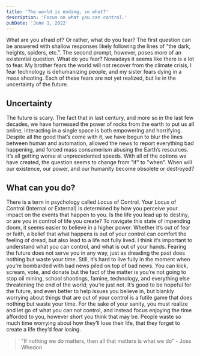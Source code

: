```yaml
---
title: 'The world is ending, so what?'
description: 'Focus on what you can control.'
pubDate: 'June 1, 2022'
---
```

What are you afraid of? Or rather, what do you fear? The first question can be answered with shallow responses likely following the lines of “the dark, heights, spiders, etc.”. The second prompt, however, poses more of an existential question. What do you fear? Nowadays it seems like there is a lot to fear. My brother fears the world will not recover from the climate crisis, I fear technology is dehumanizing people, and my sister fears dying in a mass shooting. Each of these fears are not yet realized, but lie in the uncertainty of the future.

## Uncertainty
The future is scary. The fact that in last century, and more so in the last few decades, we have harnessed the power of rocks from the earth to put us all online, interacting in a single space is both empowering and horrifying. Despite all the good that’s come with it, we have begun to blur the lines between human and automation, allowed the news to report everything bad happening, and forced mass consumerism abusing the Earth’s resources. It’s all getting worse at unprecedented speeds. With all of the options we have created, the question seems to change from "if" to "when". When will our existence, our power, and our humanity become obsolete or destroyed?

## What can you do?
There is a term in psychology called Locus of Control. Your Locus of Control (Internal or External) is determined by how you perceive your impact on the events that happen to you. Is the life you lead up to destiny, or are you in control of life you create? To navigate this state of impending doom, it seems easier to believe in a higher power. Whether it’s out of fear or faith, a belief that what happens is out of your control can comfort the feeling of dread, but also lead to a life not fully lived. I think it’s important to understand what you can control, and what is out of your hands. Fearing the future does not serve you in any way, just as dreading the past does nothing but waste your time. Still, it’s hard to live fully in the moment when you’re bombarded with bad news piled on top of bad news. You can kick, scream, vote, and donate but the fact of the matter is you’re not going to stop oil mining, school shootings, famine, technology, and everything else threatening the end of the world; you’re just not. It’s good to be hopeful for the future, and even better to help issues you believe in, but blankly worrying about things that are out of your control is a futile game that does nothing but waste your time. For the sake of your sanity, you must realize and let go of what you can not control, and instead focus enjoying the time afforded to you, however short you think that may be. People waste so much time worrying about how they’ll lose their life, that they forget to create a life they’d fear losing.

> "If nothing we do matters, then all that matters is what we do” - Joss Whedon